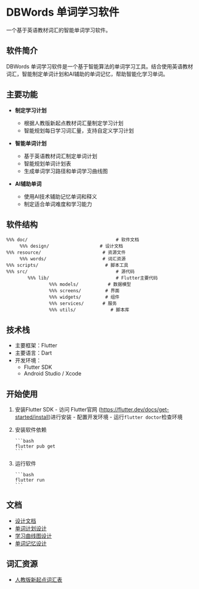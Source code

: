 # DBWords 单词学习软件

一个基于英语教材词汇的智能单词学习软件。

## 软件简介

DBWords 单词学习软件是一个基于智能算法的单词学习工具。结合使用英语教材词汇，智能制定单词计划和AI辅助的单词记忆，帮助智能化学习单词。

## 主要功能

- **制定学习计划**
  - 根据人教版新起点教材词汇量制定学习计划
  - 智能规划每日学习词汇量，支持自定义学习计划

- **智能单词计划**
  - 基于英语教材词汇制定单词计划
  - 智能规划单词计划表
  - 生成单词学习路径和单词学习曲线图

- **AI辅助单词**
  - 使用AI技术辅助记忆单词和释义
  - 制定适合单词难度和学习能力

## 软件结构

```text
%%% doc/                                 # 软件文档
     %%% design/                   # 设计文档
%%% resource/                       # 资源文件
     %%% words/                     # 词汇资源
%%% scripts/                         # 脚本工具
%%% src/                                 # 源代码
        %%% lib/                         # Flutter主要代码
                %%% models/           # 数据模型
                %%% screens/         # 界面
                %%% widgets/         # 组件
                %%% services/       # 服务
                %%% utils/             # 脚本库
```

## 技术栈

- 主要框架：Flutter
- 主要语言：Dart
- 开发环境：
    - Flutter SDK
    - Android Studio / Xcode

## 开始使用

1. 安装Flutter SDK
       - 访问 Flutter官网 (https://flutter.dev/docs/get-started/install)进行安装
       - 配置开发环境
       - 运行`flutter doctor`检查环境

2. 安装软件依赖
   
       ```bash
       flutter pub get
       ```

3. 运行软件

       ```bash
       flutter run
       ```

## 文档

- [设计文档](doc/design/design.md)
- [单词计划设计](doc/design/plan.md)
- [学习曲线图设计](doc/design/mastery.md)
- [单词记忆设计](doc/design/task.md)

## 词汇资源

- [人教版新起点词汇表](resource/words/人教版新起点.json)